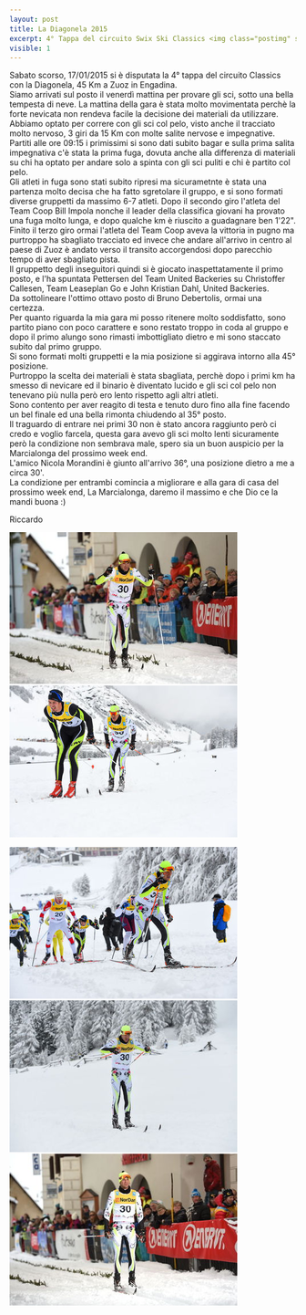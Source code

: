 ```yaml
---
layout: post
title: La Diagonela 2015 
excerpt: 4° Tappa del circuito Swix Ski Classics <img class="postimg" src="/images/diagonela1.jpg">
visible: 1
---
```

Sabato scorso, 17/01/2015 si è disputata la 4° tappa del circuito Classics con la Diagonela, 45 Km a Zuoz in Engadina.<br>
Siamo arrivati sul posto il venerdì mattina per provare gli sci, sotto una bella tempesta di neve.
La mattina della gara è stata molto movimentata perchè la forte nevicata non rendeva facile la decisione dei materiali da utilizzare.<br>
Abbiamo optato per correre con gli sci col pelo, visto anche il tracciato molto nervoso, 3 giri da 15 Km con molte salite nervose e impegnative.<br>
Partiti alle ore 09:15 i primissimi si sono dati subito bagar e sulla prima salita impegnativa c'è stata la prima fuga, dovuta anche alla differenza di materiali su chi ha optato per andare solo a spinta con gli sci puliti e chi è partito col pelo.<br>
Gli atleti in fuga sono stati subito ripresi ma sicurametnte è stata una partenza molto decisa che ha fatto sgretolare il gruppo, e si sono formati diverse gruppetti da massimo 6-7 atleti.
Dopo il secondo giro l'atleta del Team Coop Bill Impola nonche il leader della classifica giovani ha provato una fuga molto lunga, e dopo qualche km è riuscito a guadagnare ben 1'22".<br>
Finito il terzo giro ormai l'atleta del Team Coop aveva la vittoria in pugno ma purtroppo ha sbagliato tracciato ed invece che andare all'arrivo in centro al paese di Zuoz è andato verso il transito accorgendosi dopo parecchio tempo di aver sbagliato pista.<br>
Il gruppetto degli inseguitori quindi si è giocato inaspettatamente il primo posto, e l'ha spuntata Pettersen del Team United Backeries su Christoffer Callesen, Team Leaseplan Go e John Kristian Dahl, United Backeries.<br>
Da sottolineare l'ottimo ottavo posto di Bruno Debertolis, ormai una certezza.<br>
Per quanto riguarda la mia gara mi posso ritenere molto soddisfatto, sono partito piano con poco carattere e sono restato troppo in coda al gruppo e dopo il primo alungo sono rimasti imbottigliato dietro e mi sono staccato subito dal primo gruppo.<br>
Si sono formati molti gruppetti e la mia posizione si aggirava intorno alla 45° posizione.<br>
Purtroppo la scelta dei materiali è stata sbagliata, perchè dopo i primi km ha smesso di nevicare ed il binario è diventato lucido e gli sci col pelo non tenevano più nulla però ero lento rispetto agli altri atleti.<br>
Sono contento per aver reagito di testa e tenuto duro fino alla fine facendo un bel finale ed una bella rimonta chiudendo al 35° posto.<br>
Il traguardo di entrare nei primi 30 non è stato ancora raggiunto però ci credo e voglio farcela, questa gara avevo gli sci molto lenti sicuramente però la condizione non sembrava male, spero sia un buon auspicio per la Marcialonga del prossimo week end.<br>
L'amico Nicola Morandini è giunto all'arrivo 36°, una posizione dietro a me a circa 30'.<br>
La condizione per entrambi comincia a migliorare e alla gara di casa del prossimo week end, La Marcialonga, daremo il massimo e che Dio ce la mandi buona :)

Riccardo 

<a href="/images/diagonela1.jpg"><img class="postimg" src="/images/diagonela1.jpg"></a>
<a href="/images/diagonela2.jpg"><img class="postimg" src="/images/diagonela2.jpg"></a>

<a href="/images/diagonela4.jpg"><img class="postimg" src="/images/diagonela4.jpg"></a>
<a href="/images/diagonela5.jpg"><img class="postimg" src="/images/diagonela5.jpg"></a>
<a href="/images/diagonela6.jpg"><img class="postimg" src="/images/diagonela6.jpg"></a>

